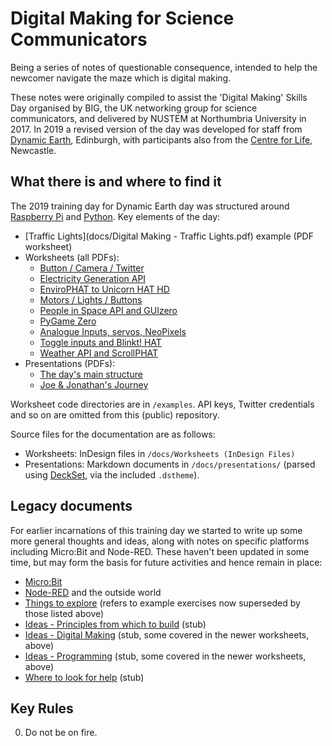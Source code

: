 # Digital Making for Science Communicators

Being a series of notes of questionable consequence, intended to help the newcomer navigate the maze which is digital making.

These notes were originally compiled to assist the 'Digital Making' Skills Day organised by BIG, the UK networking group for science communicators, and delivered by NUSTEM at Northumbria University in 2017. In 2019 a revised version of the day was developed for staff from [Dynamic Earth](https://www.dynamicearth.co.uk), Edinburgh, with participants also from the [Centre for Life](https://www.life.org.uk), Newcastle.

## What there is and where to find it

The 2019 training day for Dynamic Earth day was structured around [Raspberry Pi](https://www.raspberrypi.org) and [Python](https://www.python.org). Key elements of the day:

* [Traffic Lights](docs/Digital Making - Traffic Lights.pdf) example (PDF worksheet)
* Worksheets (all PDFs):
  * [Button / Camera / Twitter](docs/button-camera-twitter.pdf)
  * [Electricity Generation API](docs/elecgenapi.pdf)
  * [EnviroPHAT to Unicorn HAT HD](docs/envirocorn.pdf)
  * [Motors / Lights / Buttons](docs/motors-lights-buttons.pdf)
  * [People in Space API and GUIzero](docs/peopleinspace.pdf)
  * [PyGame Zero](docs/pgzero.pdf)
  * [Analogue Inputs, servos, NeoPixels](docs/pot-input.pdf)
  * [Toggle inputs and Blinkt! HAT](docs/toggle-lights.pdf)
  * [Weather API and ScrollPHAT](docs/weatherapi.pdf)
* Presentations (PDFs):
  * [The day's main structure](docs/presentations/presentation.pdf)
  * [Joe & Jonathan's Journey](docs/presentations/our_story.pdf)

Worksheet code directories are in `/examples`. API keys, Twitter credentials and so on are omitted from this (public) repository.

Source files for the documentation are as follows:

* Worksheets: InDesign files in `/docs/Worksheets (InDesign Files)`
* Presentations: Markdown documents in `/docs/presentations/` (parsed using [DeckSet](https://www.deckset.com), via the included `.dstheme`).

## Legacy documents

For earlier incarnations of this training day we started to write up some more general thoughts and ideas, along with notes on specific platforms including Micro:Bit and Node-RED. These haven't been updated in some time, but may form the basis for future activities and hence remain in place: 

* [Micro:Bit](microbit.md)
* [Node-RED](node-red.md) and the outside world
* [Things to explore](explore.md) (refers to example exercises now superseded by those listed above)
* [Ideas - Principles from which to build](ideas-principles.md) (stub)
* [Ideas - Digital Making](ideas-digital_making.md) (stub, some covered in the newer worksheets, above)
* [Ideas - Programming](ideas-programming.md) (stub, some covered in the newer worksheets, above)
* [Where to look for help](help.md) (stub)

## Key Rules

0. Do not be on fire.
